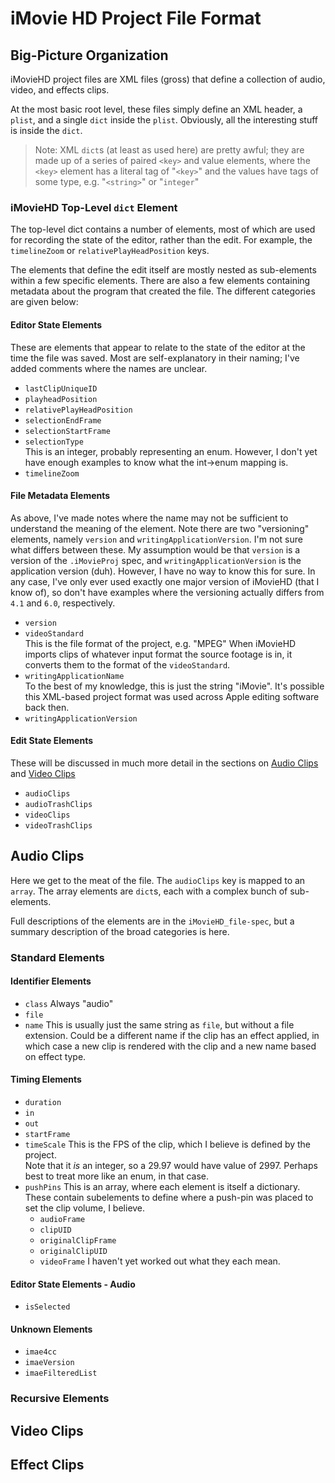 # iMovie HD Project File Format

## Big-Picture Organization

iMovieHD project files are XML files (gross) that define a collection of audio, video, and effects clips.

At the most basic root level, these files simply define an XML header, a `plist`, and a single `dict` inside the `plist`.
Obviously, all the interesting stuff is inside the `dict`.

> Note: XML `dict`s (at least as used here) are pretty awful; they are made up of a series of paired `<key>` and value elements, where the `<key>` element has a literal tag of "`<key>`" and the values have tags of some type, e.g. "`<string>`" or "`integer`"

### iMovieHD Top-Level `dict` Element

The top-level dict contains a number of elements, most of which are used for recording the state of the editor, rather than the edit.
For example, the `timelineZoom` or `relativePlayHeadPosition` keys.

The elements that define the edit itself are mostly nested as sub-elements within a few specific elements.
There are also a few elements containing metadata about the program that created the file.
The different categories are given below:

#### Editor State Elements

These are elements that appear to relate to the state of the editor at the time the file was saved.
Most are self-explanatory in their naming; I've added comments where the names are unclear.

- `lastClipUniqueID`
- `playheadPosition`
- `relativePlayHeadPosition`
- `selectionEndFrame`
- `selectionStartFrame`
- `selectionType`  
    This is an integer, probably representing an enum.
    However, I don't yet have enough examples to know what the int->enum mapping is.
- `timelineZoom`

#### File Metadata Elements

As above, I've made notes where the name may not be sufficient to understand the meaning of the element.
Note there are two "versioning" elements, namely `version` and `writingApplicationVersion`.
I'm not sure what differs between these.
My assumption would be that `version` is a version of the `.iMovieProj` spec, and `writingApplicationVersion` is the application version (duh).
However, I have no way to know this for sure.
In any case, I've only ever used exactly one major version of iMovieHD (that I know of), so don't have examples where the versioning actually differs from `4.1` and `6.0`, respectively.

- `version`
- `videoStandard`  
    This is the file format of the project, e.g. "MPEG"
    When iMovieHD imports clips of whatever input format the source footage is in, it converts them to the format of the `videoStandard`.
- `writingApplicationName`  
    To the best of my knowledge, this is just the string "iMovie".
    It's possible this XML-based project format was used across Apple editing software back then.
- `writingApplicationVersion`

#### Edit State Elements

These will be discussed in much more detail in the sections on [Audio Clips](#audioclips) and [Video Clips](#videoclips)

- `audioClips`
- `audioTrashClips`
- `videoClips`
- `videoTrashClips`

## <a name="audioclips">Audio Clips</a>

Here we get to the meat of the file.
The `audioClips` key is mapped to an `array`.
The array elements are `dict`s, each with a complex bunch of sub-elements.

Full descriptions of the elements are in the `iMovieHD_file-spec`, but a summary description of the broad categories is here.

### Standard Elements

#### Identifier Elements

- `class`
    Always "audio"
- `file`
- `name`
    This is usually just the same string as `file`, but without a file extension.
    Could be a different name if the clip has an effect applied, in which case a new clip is rendered with the clip and a new name based on effect type.

#### Timing Elements

- `duration`
- `in`
- `out`
- `startFrame`
- `timeScale`
    This is the FPS of the clip, which I believe is defined by the project.  
    Note that it *is* an integer, so a 29.97 would have value of 2997.
    Perhaps best to treat more like an enum, in that case.
- `pushPins`
    This is an array, where each element is itself a dictionary.
    These contain subelements to define where a push-pin was placed to set the clip volume, I believe.
    - `audioFrame`
    - `clipUID`
    - `originalClipFrame`
    - `originalClipUID`
    - `videoFrame`
    I haven't yet worked out what they each mean.

#### Editor State Elements - Audio

- `isSelected`

#### Unknown Elements

- `imae4cc`
- `imaeVersion`
- `imaeFilteredList`

### Recursive Elements


## <a name="videoclips">Video Clips</a>

## Effect Clips
